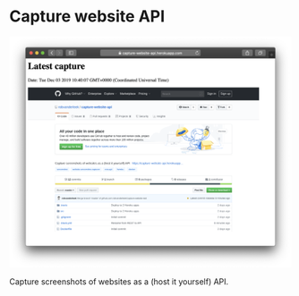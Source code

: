 # Capture website API

![Night nurse](static/screenshot.png)

Capture screenshots of websites as a (host it yourself) API.
